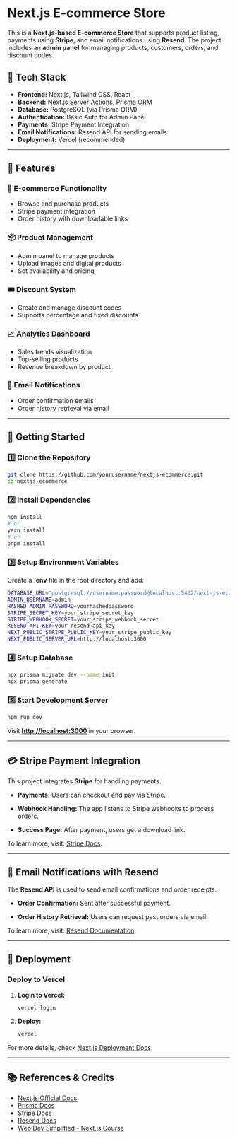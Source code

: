 # Next.js E-commerce Store

This is a **Next.js-based E-commerce Store** that supports product listing, payments using **Stripe**, and email notifications using **Resend**. The project includes an **admin panel** for managing products, customers, orders, and discount codes.

## 🚀 Tech Stack

- **Frontend:** Next.js, Tailwind CSS, React
- **Backend:** Next.js Server Actions, Prisma ORM
- **Database:** PostgreSQL (via Prisma ORM)
- **Authentication:** Basic Auth for Admin Panel
- **Payments:** Stripe Payment Integration
- **Email Notifications:** Resend API for sending emails
- **Deployment:** Vercel (recommended)

---

## 🎯 Features

### 🛒 E-commerce Functionality

- Browse and purchase products
- Stripe payment integration
- Order history with downloadable links

### 📦 Product Management

- Admin panel to manage products
- Upload images and digital products
- Set availability and pricing

### 🎟️ Discount System

- Create and manage discount codes
- Supports percentage and fixed discounts

### 📈 Analytics Dashboard

- Sales trends visualization
- Top-selling products
- Revenue breakdown by product

### 📩 Email Notifications

- Order confirmation emails
- Order history retrieval via email

---

## 🔧 Getting Started

### 1️⃣ Clone the Repository

```bash
git clone https://github.com/yourusername/nextjs-ecommerce.git
cd nextjs-ecommerce
```

### 2️⃣ Install Dependencies

```bash
npm install
# or
yarn install
# or
pnpm install
```

### 3️⃣ Setup Environment Variables

Create a **.env** file in the root directory and add:

```bash
DATABASE_URL="postgresql://username:password@localhost:5432/next-js-ecommerce-store-code"
ADMIN_USERNAME=admin
HASHED_ADMIN_PASSWORD=yourhashedpassword
STRIPE_SECRET_KEY=your_stripe_secret_key
STRIPE_WEBHOOK_SECRET=your_stripe_webhook_secret
RESEND_API_KEY=your_resend_api_key
NEXT_PUBLIC_STRIPE_PUBLIC_KEY=your_stripe_public_key
NEXT_PUBLIC_SERVER_URL=http://localhost:3000
```

### 4️⃣ Setup Database

```bash
npx prisma migrate dev --name init
npx prisma generate
```

### 5️⃣ Start Development Server

```bash
npm run dev
```

Visit **[http://localhost:3000](http://localhost:3000)** in your browser.

---

## 💳 Stripe Payment Integration

This project integrates **Stripe** for handling payments.

- **Payments:** Users can checkout and pay via Stripe.

- **Webhook Handling:** The app listens to Stripe webhooks to process orders.
- **Success Page:** After payment, users get a download link.

To learn more, visit: [Stripe Docs](https://docs.stripe.com/payments/quickstart?client=next).

---

## 📧 Email Notifications with Resend

The **Resend API** is used to send email confirmations and order receipts.

- **Order Confirmation:** Sent after successful payment.

- **Order History Retrieval:** Users can request past orders via email.

To learn more, visit: [Resend Documentation](https://resend.com/emails).

---

## 🚀 Deployment

### Deploy to Vercel

1. **Login to Vercel:**

   ```bash
   vercel login
   ```

2. **Deploy:**

   ```bash
   vercel
   ```

For more details, check [Next.js Deployment Docs](https://nextjs.org/docs/deployment).

---

## 📚 References & Credits

- [Next.js Official Docs](https://nextjs.org/docs)
- [Prisma Docs](https://www.prisma.io/docs/getting-started/quickstart-sqlite)
- [Stripe Docs](https://docs.stripe.com/payments/quickstart?client=next)
- [Resend Docs](https://resend.com/emails)
- [Web Dev Simplified - Next.js Course](https://www.youtube.com/watch?v=iqrgggs0Qk0&t=6414s)
